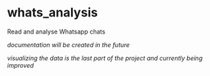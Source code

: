 # whats_analysis
Read and analyse Whatsapp chats

_documentation will be created in the future_

_visualizing the data is the last part of the project and currently being improved_
